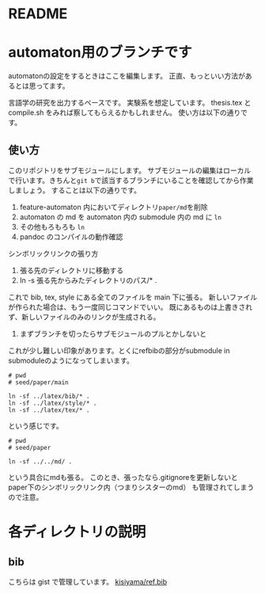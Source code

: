 # README

# automaton用のブランチです

automatonの設定をするときはここを編集します。
正直、もっといい方法があるとは思ってます。

言語学の研究を出力するベースです。
実験系を想定しています。
thesis.tex と compile.sh をみれば察してもらえるかもしれません。
使い方は以下の通りです。

## 使い方

このリポジトリをサブモジュールにします。
サブモジュールの編集はローカルで行います。きちんと`git b`で該当するブランチにいることを確認してから作業しましょう。
することは以下の通りです。

1. feature-automaton 内においてディレクトリ`paper/md`を削除
1. automaton の md を automaton 内の submodule 内の md に `ln`
1. その他もろもろも `ln`
1. pandoc のコンパイルの動作確認

シンボリックリンクの張り方
1. 張る先のディレクトリに移動する
1. ln -s 張る先からみたディレクトリのパス/* .

これで bib, tex, style にある全てのファイルを main 下に張る。
新しいファイルが作られた場合は、もう一度同じコマンドでいい。
既にあるものは上書きされず、新しいファイルのみのリンクが生成される。

1. まずブランチを切ったらサブモジュールのプルとかしないと

これが少し難しい印象があります。とくにrefbibの部分がsubmodule in submoduleのようになってしまいます。

```shell
# pwd
# seed/paper/main

ln -sf ../latex/bib/* .
ln -sf ../latex/style/* .
ln -sf ../latex/tex/* .
```

という感じです。

```shell
# pwd 
# seed/paper

ln -sf ../../md/ .
```

という具合にmdも張る。
このとき、張ったなら.gitignoreを更新しないと
paper下のシンボリックリンク内（つまりシスターのmd）
も管理されてしまうので注意。

# 各ディレクトリの説明

## bib

こちらは gist で管理しています。
[kisiyama/ref.bib](https://gist.github.com/kisiyama/0f615ecb4ec47c9cfdec60c62c22b5f1)
